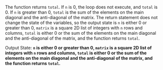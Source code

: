 The function returns `total`. If `n` is 0, the loop does not execute, and `total` is 0. If `n` is greater than 0, `total` is the sum of the elements on the main diagonal and the anti-diagonal of the matrix. The return statement does not change the state of the variables, so the output state is `n` is either 0 or greater than 0, `matrix` is a square 2D list of integers with `n` rows and columns, `total` is either 0 or the sum of the elements on the main diagonal and the anti-diagonal of the matrix, and the function returns `total`.

Output State: **`n` is either 0 or greater than 0, `matrix` is a square 2D list of integers with `n` rows and columns, `total` is either 0 or the sum of the elements on the main diagonal and the anti-diagonal of the matrix, and the function returns `total`.**
